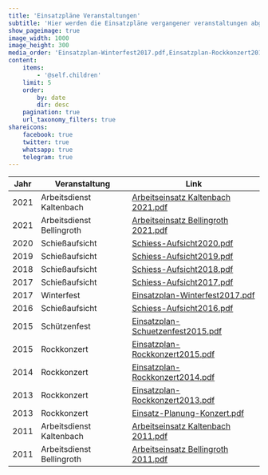 ```yaml
---
title: 'Einsatzpläne Veranstaltungen'
subtitle: 'Hier werden die Einsatzpläne vergangener veranstaltungen abgelegt'
show_pageimage: true
image_width: 1000
image_height: 300
media_order: 'Einsatzplan-Winterfest2017.pdf,Einsatzplan-Rockkonzert2013.pdf,Einsatzplan-Rockkonzert2014.pdf,Einsatzplan-Rockkonzert2015.pdf,Einsatz-Planung-Konzert.pdf,Einsatzplan-Schuetzenfest2015.pdf,Schiess-Aufsicht2015.pdf,Schiess-Aufsicht2016.pdf,Schiess-Aufsicht2017.pdf,Schiess-Aufsicht2018.pdf,Schiess-Aufsicht2019.pdf,Schiess-Aufsicht2020.pdf,Arbeitseinsatz Kaltenbach 2021.pdf,Arbeitseinsatz Bellingroth 2021.pdf,Arbeitseinsatz Kaltenbach 2011.pdf,Arbeitseinsatz Bellingroth 2011.pdf'
content:
    items:
        - '@self.children'
    limit: 5
    order:
        by: date
        dir: desc
    pagination: true
    url_taxonomy_filters: true
shareicons:
    facebook: true
    twitter: true
    whatsapp: true
    telegram: true
---
```


|**Jahr**|**Veranstaltung**|**Link**|
|--|--|--|
|2021|Arbeitsdienst Kaltenbach|[Arbeitseinsatz Kaltenbach 2021.pdf](Arbeitseinsatz%20Kaltenbach%202021.pdf)|
|2021|Arbeitsdienst Bellingroth|[Arbeitseinsatz Bellingroth 2021.pdf](Arbeitseinsatz%20Bellingroth%202021.pdf)|
|2020|Schießaufsicht|[Schiess-Aufsicht2020.pdf](Schiess-Aufsicht2020.pdf)|
|2019|Schießaufsicht|[Schiess-Aufsicht2019.pdf](Schiess-Aufsicht2019.pdf)|
|2018|Schießaufsicht|[Schiess-Aufsicht2018.pdf](Schiess-Aufsicht2018.pdf)|
|2017|Schießaufsicht|[Schiess-Aufsicht2017.pdf](Schiess-Aufsicht2017.pdf)|
|2017|Winterfest|[Einsatzplan-Winterfest2017.pdf](Einsatzplan-Winterfest2017.pdf)|
|2016|Schießaufsicht|[Schiess-Aufsicht2016.pdf](Schiess-Aufsicht2016.pdf)|
|2015|Schützenfest|[Einsatzplan-Schuetzenfest2015.pdf](Einsatzplan-Schuetzenfest2015.pdf)|
|2015|Rockkonzert|[Einsatzplan-Rockkonzert2015.pdf](Einsatzplan-Rockkonzert2015.pdf)|
|2014|Rockkonzert|[Einsatzplan-Rockkonzert2014.pdf](Einsatzplan-Rockkonzert2014.pdf)|
|2013|Rockkonzert|[Einsatzplan-Rockkonzert2013.pdf](Einsatzplan-Rockkonzert2013.pdf)|
|2013|Rockkonzert|[Einsatz-Planung-Konzert.pdf](Einsatz-Planung-Konzert.pdf)|
|2011|Arbeitsdienst Kaltenbach|[Arbeitseinsatz Kaltenbach 2011.pdf](Arbeitseinsatz%20Kaltenbach%202011.pdf)|
|2011|Arbeitsdienst Bellingroth|[Arbeitseinsatz Bellingroth 2011.pdf](Arbeitseinsatz%20Bellingroth%202011.pdf)|
